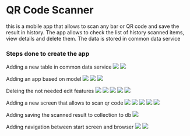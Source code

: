 # QR Code Scanner

this is a mobile app that allows to scan any bar or QR code and save the result in history. The app allows to check the list of history scanned items, view details and delete them. The data is stored in common data service  

### Steps done to create the app

Adding a new table in common data service
![](./Images/1.png)
![](./Images/2.png)

Adding an app based on model
![](./Images/4.png)
![](./Images/5.png)
![](./Images/6.png)

Deleing the not needed edit features
![](./Images/7.png)
![](./Images/8.png)
![](./Images/9.png)
![](./Images/10.png)
![](./Images/11.png)

Adding a new screen that allows to scan qr code
![](./Images/12.png)
![](./Images/13.png)
![](./Images/14.png)
![](./Images/15.png)
![](./Images/16.png)

Adding saving the scanned result to collection to db
![](./Images/17.png)


Adding navigation between start screen and browser
![](./Images/18.png)
![](./Images/19.png)